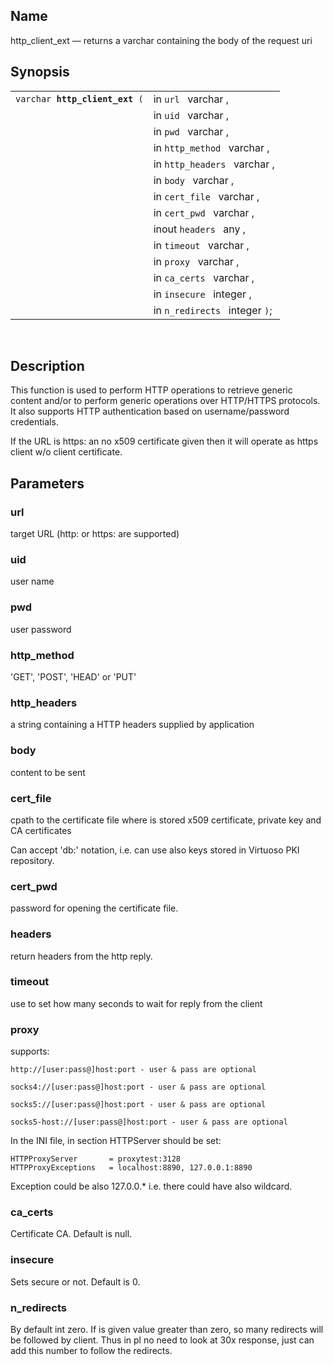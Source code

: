 <div>

<div>

</div>

<div>

## Name

http_client_ext — returns a varchar containing the body of the request
uri

</div>

<div>

## Synopsis

<div>

|                                     |                                |
|-------------------------------------|--------------------------------|
| `varchar `**`http_client_ext`**` (` | in `url ` varchar ,            |
|                                     | in `uid ` varchar ,            |
|                                     | in `pwd ` varchar ,            |
|                                     | in `http_method ` varchar ,    |
|                                     | in `http_headers ` varchar ,   |
|                                     | in `body ` varchar ,           |
|                                     | in `cert_file ` varchar ,      |
|                                     | in `cert_pwd ` varchar ,       |
|                                     | inout `headers ` any ,         |
|                                     | in `timeout ` varchar ,        |
|                                     | in `proxy ` varchar ,          |
|                                     | in `ca_certs ` varchar ,       |
|                                     | in `insecure ` integer ,       |
|                                     | in `n_redirects ` integer `)`; |

<div>

 

</div>

</div>

</div>

<div>

## Description

This function is used to perform HTTP operations to retrieve generic
content and/or to perform generic operations over HTTP/HTTPS protocols.
It also supports HTTP authentication based on username/password
credentials.

If the URL is https: an no x509 certificate given then it will operate
as https client w/o client certificate.

</div>

<div>

## Parameters

<div>

### url

target URL (http: or https: are supported)

</div>

<div>

### uid

user name

</div>

<div>

### pwd

user password

</div>

<div>

### http_method

'GET', 'POST', 'HEAD' or 'PUT'

</div>

<div>

### http_headers

a string containing a HTTP headers supplied by application

</div>

<div>

### body

content to be sent

</div>

<div>

### cert_file

cpath to the certificate file where is stored x509 certificate, private
key and CA certificates

Can accept 'db:' notation, i.e. can use also keys stored in Virtuoso PKI
repository.

</div>

<div>

### cert_pwd

password for opening the certificate file.

</div>

<div>

### headers

return headers from the http reply.

</div>

<div>

### timeout

use to set how many seconds to wait for reply from the client

</div>

<div>

### proxy

supports:

``` programlisting
http://[user:pass@]host:port - user & pass are optional
```

``` programlisting
socks4://[user:pass@]host:port - user & pass are optional
```

``` programlisting
socks5://[user:pass@]host:port - user & pass are optional
```

``` programlisting
socks5-host://[user:pass@]host:port - user & pass are optional
```

In the INI file, in section HTTPServer should be set:

``` programlisting
HTTPProxyServer       = proxytest:3128
HTTPProxyExceptions   = localhost:8890, 127.0.0.1:8890
```

Exception could be also 127.0.0.\* i.e. there could have also wildcard.

</div>

<div>

### ca_certs

Certificate CA. Default is null.

</div>

<div>

### insecure

Sets secure or not. Default is 0.

</div>

<div>

### n_redirects

By default int zero. If is given value greater than zero, so many
redirects will be followed by client. Thus in pl no need to look at 30x
response, just can add this number to follow the redirects.

</div>

</div>

</div>
